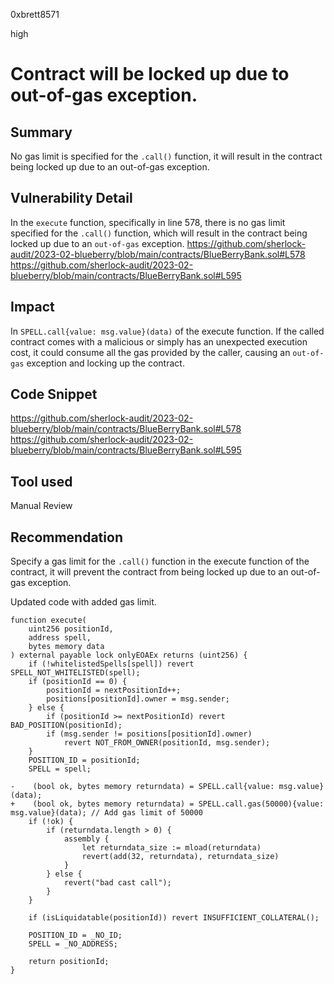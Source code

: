 0xbrett8571

high

# Contract will be locked up due to out-of-gas exception.

## Summary
No gas limit is specified for the `.call()` function, it will result in the contract being locked up due to an out-of-gas exception.

## Vulnerability Detail
In the `execute` function, specifically in line 578, there is no gas limit specified for the `.call()` function, which will result in the contract being locked up due to an `out-of-gas` exception.
https://github.com/sherlock-audit/2023-02-blueberry/blob/main/contracts/BlueBerryBank.sol#L578
https://github.com/sherlock-audit/2023-02-blueberry/blob/main/contracts/BlueBerryBank.sol#L595

## Impact
In `SPELL.call{value: msg.value}(data)` of the execute function. If the called contract comes with a malicious or simply has an unexpected execution cost, it could consume all the gas provided by the caller, causing an `out-of-gas` exception and locking up the contract.

## Code Snippet
https://github.com/sherlock-audit/2023-02-blueberry/blob/main/contracts/BlueBerryBank.sol#L578
https://github.com/sherlock-audit/2023-02-blueberry/blob/main/contracts/BlueBerryBank.sol#L595

## Tool used

Manual Review

## Recommendation
Specify a gas limit for the `.call()` function in the execute function of the contract, it will prevent the contract from being locked up due to an out-of-gas exception.

Updated code with added gas limit.
```solidity
function execute(
    uint256 positionId,
    address spell,
    bytes memory data
) external payable lock onlyEOAEx returns (uint256) {
    if (!whitelistedSpells[spell]) revert SPELL_NOT_WHITELISTED(spell);
    if (positionId == 0) {
        positionId = nextPositionId++;
        positions[positionId].owner = msg.sender;
    } else {
        if (positionId >= nextPositionId) revert BAD_POSITION(positionId);
        if (msg.sender != positions[positionId].owner)
            revert NOT_FROM_OWNER(positionId, msg.sender);
    }
    POSITION_ID = positionId;
    SPELL = spell;

-    (bool ok, bytes memory returndata) = SPELL.call{value: msg.value}(data);
+    (bool ok, bytes memory returndata) = SPELL.call.gas(50000){value: msg.value}(data); // Add gas limit of 50000
    if (!ok) {
        if (returndata.length > 0) {
            assembly {
                let returndata_size := mload(returndata)
                revert(add(32, returndata), returndata_size)
            }
        } else {
            revert("bad cast call");
        }
    }

    if (isLiquidatable(positionId)) revert INSUFFICIENT_COLLATERAL();

    POSITION_ID = _NO_ID;
    SPELL = _NO_ADDRESS;

    return positionId;
}
```
